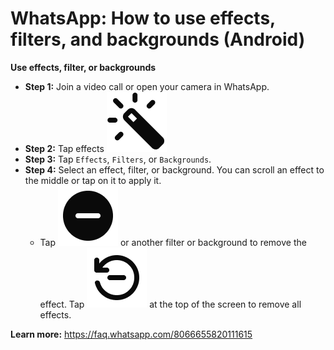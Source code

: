 # WhatsApp: How to use effects, filters, and backgrounds (Android)

**Use effects, filter, or backgrounds**

- **Step 1:** Join a video call or open your camera in WhatsApp.
- **Step 2:** Tap effects ![alt text](img/effects.png)
- **Step 3:** Tap `Effects`, `Filters`, or `Backgrounds`.
- **Step 4:** Select an effect, filter, or background. You can scroll an effect to the middle or tap on it to apply it.
  - Tap ![none](img/none.png) or another filter or background to remove the effect.
Tap ![reset](img/reset.png) at the top of the screen to remove all effects.

**Learn more:** https://faq.whatsapp.com/8066655820111615